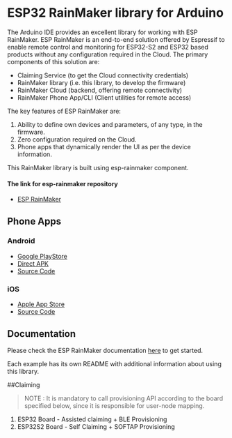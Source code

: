 # ESP32 RainMaker library for Arduino
The Arduino IDE provides an excellent library for working with ESP RainMaker.
ESP RainMaker is an end-to-end solution offered by Espressif to enable remote control and monitoring for ESP32-S2 and ESP32 based products without any configuration required in the Cloud.
The primary components of this solution are:
- Claiming Service (to get the Cloud connectivity credentials)
- RainMaker library (i.e. this library, to develop the firmware)
- RainMaker Cloud (backend, offering remote connectivity)
- RainMaker Phone App/CLI (Client utilities for remote access)

The key features of ESP RainMaker are:

1. Ability to define own devices and parameters, of any type, in the firmware.
2. Zero configuration required on the Cloud.
3. Phone apps that dynamically render the UI as per the device information.

This RainMaker library is built using esp-rainmaker component.

#### The link for esp-rainmaker repository

- [ESP RainMaker](https://github.com/espressif/esp-rainmaker)

## Phone Apps

### Android

- [Google PlayStore](https://play.google.com/store/apps/details?id=com.espressif.rainmaker)
- [Direct APK](https://github.com/espressif/esp-rainmaker/wiki)
- [Source Code](https://github.com/espressif/esp-rainmaker-android)

### iOS
- [Apple App Store](https://apps.apple.com/app/esp-rainmaker/id1497491540)
- [Source Code](https://github.com/espressif/esp-rainmaker-ios)

## Documentation

Please check the ESP RainMaker documentation [here](http://rainmaker.espressif.com/docs/get-started.html) to get started.

Each example has its own README with additional information about using this library.

##Claiming

> NOTE : It is mandatory to call provisioning API according to the board specified below, since it is responsible for user-node mapping.
1. ESP32 Board - Assisted claiming + BLE Provisioning
2. ESP32S2 Board - Self Claiming + SOFTAP Provisioning
